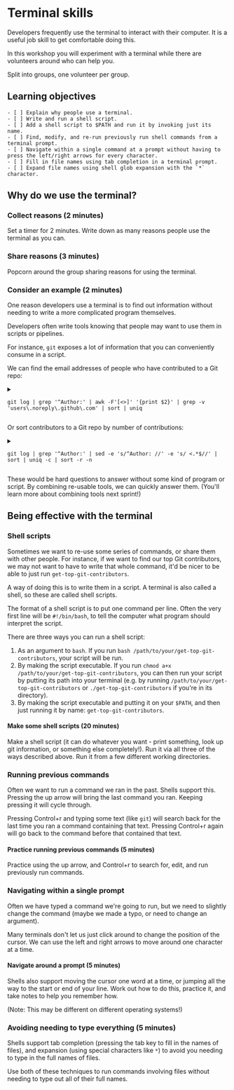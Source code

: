 # Terminal skills

Developers frequently use the terminal to interact with their computer. It is a useful job skill to get comfortable doing this.

In this workshop you will experiment with a terminal while there are volunteers around who can help you.

Split into groups, one volunteer per group.

## Learning objectives

```objectives
- [ ] Explain why people use a terminal.
- [ ] Write and run a shell script.
- [ ] Add a shell script to $PATH and run it by invoking just its name.
- [ ] Find, modify, and re-run previously run shell commands from a terminal prompt.
- [ ] Navigate within a single command at a prompt without having to press the left/right arrows for every character.
- [ ] Fill in file names using tab completion in a terminal prompt.
- [ ] Expand file names using shell glob expansion with the `*` character.
```

## Why do we use the terminal?

### Collect reasons (2 minutes)

Set a timer for 2 minutes. Write down as many reasons people use the terminal as you can.

### Share reasons (3 minutes)

Popcorn around the group sharing reasons for using the terminal.

### Consider an example (2 minutes)

One reason developers use a terminal is to find out information without needing to write a more complicated program themselves.

Developers often write tools knowing that people may want to use them in scripts or pipelines.

For instance, `git` exposes a lot of information that you can conveniently consume in a script.

We can find the email addresses of people who have contributed to a Git repo:

<details>
<summary>

`git log | grep '^Author:' | awk -F'[<>]' '{print $2}' | grep -v 'users\.noreply\.github\.com' | sort | uniq`

</summary>

```console
curriculum % git log | grep '^Author:' | awk -F'[<>]' '{print $2}' | grep -v 'users\.noreply\.github\.com' | sort | uniq
21730055@ms.uit.edu.vn
ajbeaumont.tb@gmail.com
ali@alasdairsmith.co.uk
azaralampanah2@gmail.com
berkelih@gmail.com
cjyuan00@gmail.com
daniel@codeyourfuture.io
dawagner@gmail.com
hizmetparki@gmail.com
isarfridriksson@gmail.com
karam780@live.co.uk
karen@codeyourfuture.io
mail@sztupy.hu
mitch@codeyourfuture.io
mitchell.lloyd154@gmail.com
mitchelllloyd154@gmail.com
moneyinthesky@gmail.com
sally@codeyourfuture.io
```
</details>

Or sort contributors to a Git repo by number of contributions:

<details>
<summary>

`git log | grep '^Author:' | sed -e 's/^Author: //' -e 's/ <.*$//' | sort | uniq -c | sort -r -n`

</summary>

```console
curriculum % git log | grep '^Author:' | sed -e 's/^Author: //' -e 's/ <.*$//' | sort | uniq -c | sort -r -n
 790 Sally McGrath
 787 Dedekind561
 231 MitchLloyd
 176 Daniel Wagner-Hall
 151 KFK
  70 Alasdair Smith
  38 Lara Huzjan
  14 Barath Vignarajah
  11 Caroline (Frank) Scherf
  10 Barny Dathan
   8 omahs
   7 Zsolt Sz. Sztupák
   6 dependabot[bot]
   5 Sam Pennington
   4 Metin Barış
   4 Anna Aitchison
   3 karen
   3 Amy
   2 daslerr
   2 Rabia Avci
   2 Kyrylo Kovzel
   2 Jonathan Zheng
   2 Jay Mayer
   1 metinbaris
   1 karam ali
   1 Vlad Boisa
   1 Varuna
   1 Tony Beaumont
   1 Mohamad Badrawy
   1 Isar
   1 H. Nhi (Alex)
   1 FridIsar
   1 Fikret Ellek
   1 Della Bella
   1 David Christensen
   1 Chris
   1 CJ Yuan
   1 Berkeli Halmyradov
   1 Baz
   1 Azar Alampanah
```
</details>

These would be hard questions to answer without some kind of program or script. By combining re-usable tools, we can quickly answer them. (You'll learn more about combining tools next sprint!)

## Being effective with the terminal

### Shell scripts

Sometimes we want to re-use some series of commands, or share them with other people. For instance, if we want to find our top Git contributors, we may not want to have to write that whole command, it'd be nicer to be able to just run `get-top-git-contributors`.

A way of doing this is to write them in a script. A terminal is also called a shell, so these are called shell scripts.

The format of a shell script is to put one command per line. Often the very first line will be `#!/bin/bash`, to tell the computer what program should interpret the script.

There are three ways you can run a shell script:
1. As an argument to `bash`. If you run `bash /path/to/your/get-top-git-contributors`, your script will be run.
2. By making the script executable. If you run `chmod a+x /path/to/your/get-top-git-contributors`, you can then run your script by putting its path into your terminal (e.g. by running `/path/to/your/get-top-git-contributors` or `./get-top-git-contributors` if you're in its directory).
3. By making the script executable and putting it on your `$PATH`, and then just running it by name: `get-top-git-contributors`.

#### Make some shell scripts (20 minutes)

Make a shell script (it can do whatever you want - print something, look up git information, or something else completely!). Run it via all three of the ways described above. Run it from a few different working directories.

### Running previous commands

Often we want to run a command we ran in the past. Shells support this. Pressing the up arrow will bring the last command you ran. Keeping pressing it will cycle through.

Pressing Control+r and typing some text (like `git`) will search back for the last time you ran a command containing that text. Pressing Control+r again will go back to the command before that contained that text.

#### Practice running previous commands (5 minutes)

Practice using the up arrow, and Control+r to search for, edit, and run previously run commands.

### Navigating within a single prompt

Often we have typed a command we're going to run, but we need to slightly change the command (maybe we made a typo, or need to change an argument).

Many terminals don't let us just click around to change the position of the cursor. We can use the left and right arrows to move around one character at a time.

#### Navigate around a prompt (5 minutes)

Shells also support moving the cursor one word at a time, or jumping all the way to the start or end of your line. Work out how to do this, practice it, and take notes to help you remember how.

(Note: This may be different on different operating systems!)

### Avoiding needing to type everything (5 minutes)

Shells support tab completion (pressing the tab key to fill in the names of files), and expansion (using special characters like `*`) to avoid you needing to type in the full names of files.

Use both of these techniques to run commands involving files without needing to type out all of their full names.
